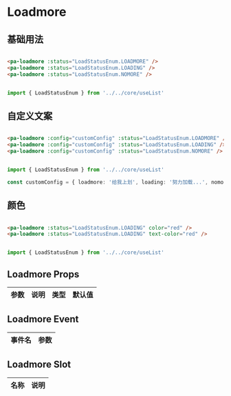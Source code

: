 # Loadmore

<!--codes start-->

## 基础用法

```html [template]

<pa-loadmore :status="LoadStatusEnum.LOADMORE" />
<pa-loadmore :status="LoadStatusEnum.LOADING" />
<pa-loadmore :status="LoadStatusEnum.NOMORE" />

```
```ts [script]

import { LoadStatusEnum } from '../../core/useList'

```
## 自定义文案

```html [template]

<pa-loadmore :config="customConfig" :status="LoadStatusEnum.LOADMORE" />
<pa-loadmore :config="customConfig" :status="LoadStatusEnum.LOADING" />
<pa-loadmore :config="customConfig" :status="LoadStatusEnum.NOMORE" />

```
```ts [script]

import { LoadStatusEnum } from '../../core/useList'

const customConfig = { loadmore: '给我上划', loading: '努力加载...', nomore: '真的没有了' }

```
## 颜色

```html [template]

<pa-loadmore :status="LoadStatusEnum.LOADING" color="red" />
<pa-loadmore :status="LoadStatusEnum.LOADING" text-color="red" />

```
```ts [script]

import { LoadStatusEnum } from '../../core/useList'

```

<!--codes end-->

## Loadmore Props

<!--props start-->

| 参数 | 说明 | 类型 | 默认值 |
| --- | ----- | --- | --- |


<!--props end-->

## Loadmore Event

<!--event start-->

| 事件名 | 参数 |
| --- | --- |


<!--event end-->

## Loadmore Slot

<!--slot start-->

| 名称 | 说明 |
| --- | --- |


<!--slot end-->

